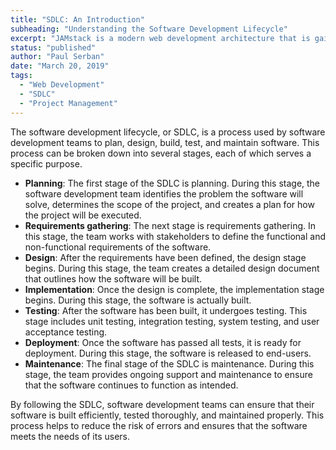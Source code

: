 ```yaml
---
title: "SDLC: An Introduction"
subheading: "Understanding the Software Development Lifecycle"
excerpt: "JAMstack is a modern web development architecture that is gaining popularity among developers for its speed, security, and scalability. It offers a new approach to building websites and web applications that makes them fast and performant. At the heart of JAMstack is the concept of static site generators (SSGs). SSGs are tools that generate HTML, CSS, and JavaScript files from templates and content. In this blog post, we'll take a closer look at some of the most popular SSGs used in JAMstack development."
status: "published"
author: "Paul Serban"
date: "March 20, 2019"
tags:
  - "Web Development"
  - "SDLC"
  - "Project Management"
---
```


The software development lifecycle, or SDLC, is a process used by software development teams to plan, design, build, test, and maintain software. This process can be broken down into several stages, each of which serves a specific purpose.

- **Planning**: The first stage of the SDLC is planning. During this stage, the software development team identifies the problem the software will solve, determines the scope of the project, and creates a plan for how the project will be executed.
- **Requirements gathering**: The next stage is requirements gathering. In this stage, the team works with stakeholders to define the functional and non-functional requirements of the software.
- **Design**: After the requirements have been defined, the design stage begins. During this stage, the team creates a detailed design document that outlines how the software will be built.
- **Implementation**: Once the design is complete, the implementation stage begins. During this stage, the software is actually built.
- **Testing**: After the software has been built, it undergoes testing. This stage includes unit testing, integration testing, system testing, and user acceptance testing.
- **Deployment**: Once the software has passed all tests, it is ready for deployment. During this stage, the software is released to end-users.
- **Maintenance**: The final stage of the SDLC is maintenance. During this stage, the team provides ongoing support and maintenance to ensure that the software continues to function as intended.

By following the SDLC, software development teams can ensure that their software is built efficiently, tested thoroughly, and maintained properly. This process helps to reduce the risk of errors and ensures that the software meets the needs of its users.